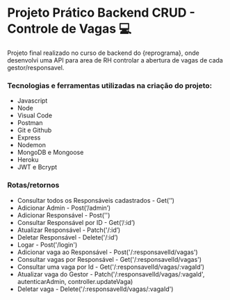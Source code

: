 # Projeto Prático Backend CRUD - Controle de Vagas 💻


Projeto final realizado no curso de backend do {reprograma}, onde desenvolvi uma API para area de RH controlar a abertura de vagas de cada gestor/responsavel.

### Tecnologias e ferramentas utilizadas na criação do projeto:
- Javascript
- Node
- Visual Code
- Postman
- Git e Github
- Express
- Nodemon
- MongoDB e Mongoose
- Heroku
- JWT e Bcrypt


### Rotas/retornos

- Consultar todos os Responsáveis cadastrados - Get(’’)
- Adicionar Admin - Post(‘/admin’)
- Adicionar Responsável - Post('')
- Consultar Responsável por ID - Get(‘/:id’)
- Atualizar Responsável - Patch('/:id’)
- Deletar Responsável - Delete('/:id’)
- Logar - Post('/login')
- Adicionar vaga ao Responsável - Post('/:responsavelId/vagas')
- Consultar vagas por Responsável - Get('/:responsavelId/vagas')
- Consultar uma vaga por Id  - Get('/:responsavelId/vagas/:vagaId’)
- Atualizar vaga do Gestor - Patch('/:responsavelId/vagas/:vagaId', autenticarAdmin, controller.updateVaga)
- Deletar vaga - Delete('/:responsavelId/vagas/:vagaId')
